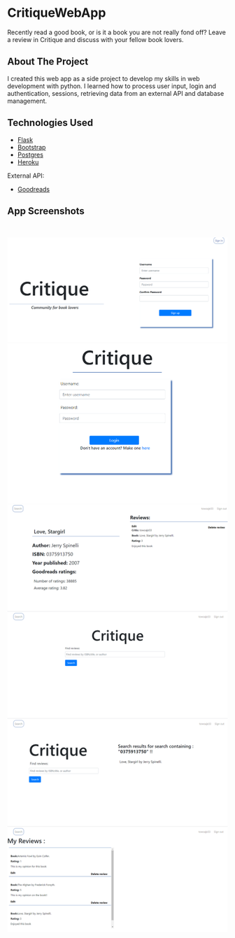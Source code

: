# CritiqueWebApp
Recently read a good book, or is it a book you are not really fond off? 
Leave a review in Critique and discuss with your fellow book lovers.

## About The Project
I created this web app as a side project to develop my skills in web development 
with python. I learned how to process user input, login and authentication, sessions, 
retrieving data from an external API and database management.

## Technologies Used

* [Flask](https://flask.palletsprojects.com/en/1.1.x/)
* [Bootstrap](https://getbootstrap.com/)
* [Postgres](https://www.postgresql.org/)
* [Heroku](https://www.heroku.com/)

External API:
* [Goodreads](https://www.goodreads.com/)

## App Screenshots
<br>
<p align="center"> 
	<img src="images/homepage.png" alt="home">
<br>
    <img src="images/loginPage.png" alt="sign in page">
<br>
    <img src="images/reviewDisplayPage.png" alt="reviews page">
<br>
    <img src="images/searchPage.png" alt="search page">
<br>
    <img src="images/searchResult.png" alt="search results page">
<br>
    <img src="images/userReviews.png" alt="user reviews">
<br>
</p>    
    
    
    

    
